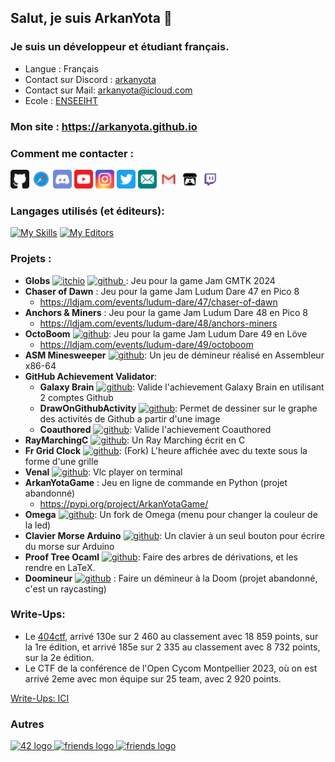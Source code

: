 ## Salut, je suis ArkanYota 👋  
  
### Je suis un développeur et étudiant français.  
- Langue : Français
- Contact sur Discord : [arkanyota](https://discord.com/users/315241140464910349)
- Contact sur Mail: [arkanyota@icloud.com](mailto:arkanyota@icloud.com)
- Ecole : [ENSEEIHT](https://enseeiht.fr)

### Mon site : **https://arkanyota.github.io**
  
### Comment me contacter :  
  
[<img src="Images/github.svg" alt="drawing" width="30px"/>](http://github.com/ARKANYOTA/)
[<img src="Images/safari.svg" alt="drawing" width="30px"/>](http://arkanyota.github.io/)
<img src="Images/discord.svg" alt="drawing" width="30px"/>
[<img src="Images/youtube.svg" alt="drawing" width="30px"/>](https://www.youtube.com/channel/UC44p7IFHS8WK7CF3zSv38QA/)
[<img src="Images/instagram.svg" alt="drawing" width="30px"/>](http://www.instagram.com/arkanyota/)
[<img src="Images/twitter.svg" alt="drawing" width="30px"/>](https://twitter.com/arkanyota/)
[<img src="Images/email.svg" alt="drawing" width="30px"/>](mailto:arkanyota@icloud.com)
[<img src="Images/gmail.svg" alt="drawing" width="30px"/>](mailto:lesarktime@gmail.com)
[<img src="Images/itch_io.svg" alt="drawing" width="30px"/>](https://arkanyota.itch.io/)
[<img src="Images/twitch.svg" alt="drawing" width="30px"/>](https://www.twitch.tv/arkanyota)
  
### Langages utilisés (et éditeurs):  
[![My Skills](https://skillicons.dev/icons?i=py,c,ocaml,cpp,blender,md,html,css,js,latex,regex,sqlite,bash)](https://arkanyota.github.io)
[![My Editors](https://skillicons.dev/icons?i=linux,vim,idea,git,github,discord,godot)](https://arkanyota.github.io)

### Projets :  
- **Globs** [<img width="18" alt="itchio" src="https://cdn.simpleicons.org/itchdotio/_/_"/>](https://yolwoocle.itch.io/globs) [<img width="18" alt="github" src="https://cdn.simpleicons.org/github/_/ffffff" />
](https://github.com/ARKANYOTA/gmtk2024) : Jeu pour la game Jam GMTK 2024  
- **Chaser of Dawn** : Jeu pour la game Jam Ludum Dare 47 en Pico 8  
  - https://ldjam.com/events/ludum-dare/47/chaser-of-dawn  
- **Anchors & Miners** : Jeu pour la game Jam Ludum Dare 48 en Pico 8  
  - https://ldjam.com/events/ludum-dare/48/anchors-miners  
- **OctoBoom** [<img width="18" alt="github" src="https://cdn.simpleicons.org/github/_/ffffff" />](https://github.com/ARKANYOTA/ludumdare49): Jeu pour la game Jam Ludum Dare 49 en Löve  
  - https://ldjam.com/events/ludum-dare/49/octoboom  
- **ASM Minesweeper** [<img width="18" alt="github" src="https://cdn.simpleicons.org/github/_/ffffff" />](https://github.com/ARKANYOTA/ASM-Minesweeper): Un jeu de démineur réalisé en Assembleur x86-64  
- **GitHub Achievement Validator**:
  - **Galaxy Brain** [<img width="18" alt="github" src="https://cdn.simpleicons.org/github/_/ffffff" />](https://github.com/ARKANYOTA/GalaxyBrainValidator): Valide l'achievement Galaxy Brain en utilisant 2 comptes Github
  - **DrawOnGithubActivity** [<img width="18" alt="github" src="https://cdn.simpleicons.org/github/_/ffffff" />](https://github.com/ARKANYOTA/DrawOnGithubActivity): Permet de dessiner sur le graphe des activités de Github a partir d'une image
  - **Coauthored** [<img width="18" alt="github" src="https://cdn.simpleicons.org/github/_/ffffff" />](https://github.com/ARKANYOTA/CoauthoredValidator): Valide l'achievement Coauthored
- **RayMarchingC** [<img width="18" alt="github" src="https://cdn.simpleicons.org/github/_/ffffff" />](https://github.com/ARKANYOTA/RayMarchingC): Un Ray Marching écrit en C
- **Fr Grid Clock** [<img width="18" alt="github" src="https://cdn.simpleicons.org/github/_/ffffff" />](https://github.com/ARKANYOTA/fr-grid-clock-screensaver): (Fork) L'heure affichée avec du texte sous la forme d'une grille  
- **Venal** [<img width="18" alt="github" src="https://cdn.simpleicons.org/github/_/ffffff" />](https://github.com/ARKANYOTA/venal): Vlc player on terminal  
- **ArkanYotaGame** : Jeu en ligne de commande en Python (projet abandonné)  
  - https://pypi.org/project/ArkanYotaGame/  
- **Omega** [<img width="18" alt="github" src="https://cdn.simpleicons.org/github/_/ffffff" />](https://github.com/ARKANYOTA/Omega): Un fork de Omega (menu pour changer la couleur de la led)  
- **Clavier Morse Arduino** [<img width="18" alt="github" src="https://cdn.simpleicons.org/github/_/ffffff" />](https://github.com/ARKANYOTA/ArduinoMorseKeyboard): Un clavier à un seul bouton pour écrire du morse sur Arduino
- **Proof Tree Ocaml** [<img width="18" alt="github" src="https://cdn.simpleicons.org/github/_/ffffff" />](https://github.com/ARKANYOTA/ProofTreeOcaml): Faire des arbres de dérivations, et les rendre en LaTeX.
- **Doomineur** [<img width="18" alt="github" src="https://cdn.simpleicons.org/github/_/ffffff" />](https://github.com/PouletRaPHOO/Doomineur)
: Faire un démineur à la Doom (projet abandonné, c'est un raycasting)

[](https://github.com/ARKANYOTA/Des_mineurs)
[](https://github.com/ARKANYOTA/NSIMorpion)

### Write-Ups:
- Le [404ctf](https://www.404ctf.fr), arrivé 130e sur 2 460 au classement avec 18 859 points, sur la 1re édition, et arrivé 185e sur 2 335 au classement avec 8 732 points, sur la 2e édition.
- Le CTF de la conférence de l'Open Cycom Montpellier 2023, où on est arrivé 2eme avec mon équipe sur 25 team, avec 2 920 points.

[Write-Ups: ICI](https://github.com/ARKANYOTA/write-ups)

### Autres
<div align="left">
  <a href="https://github.com/ARKANYOTA?tab=overview&from=2042-12-01&to=2042-12-31" target="_blank">
    <img src="https://github.com/MaximCosta/MaximCosta/blob/main/assets/42.png" width="52" alt="42 logo"  />
  </a>
  <a href="https://github.com/MaximCosta" target="_blank">
    <img src="https://github.com/MaximCosta/MaximCosta/blob/main/assets/friends.png" width="52" alt="friends logo"  />
  </a>
    <a href="https://github.com/torvalds?achievement=pair-extraordinaire&tab=achievements" target="_blank">
    <img src="https://skillicons.dev/icons?i=linux" width="52" alt="friends logo"  />
  </a>
</div>
